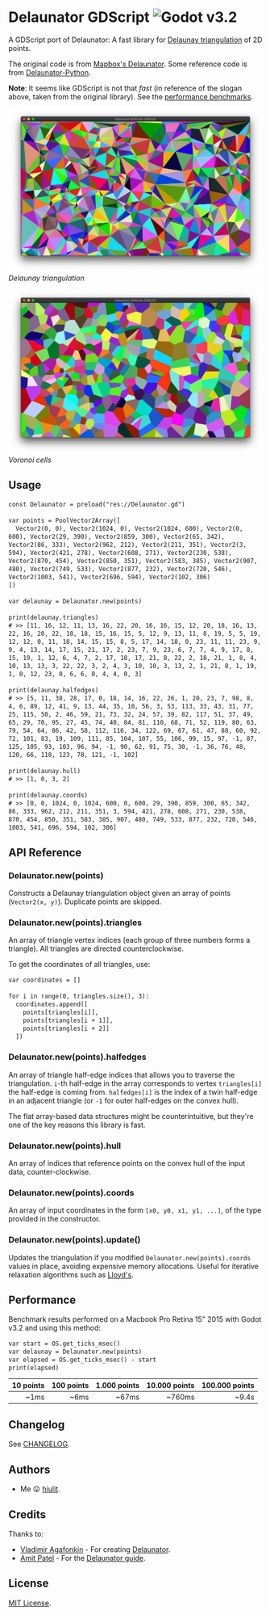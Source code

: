 # Delaunator GDScript ![Godot v3.2](https://img.shields.io/badge/Godot-v3.2-%23478cbf?logo=godot-engine&logoColor=white)

A GDScript port of Delaunator: A fast library for [Delaunay triangulation](https://en.wikipedia.org/wiki/Delaunay_triangulation) of 2D points.

The original code is from [Mapbox's Delaunator](https://github.com/mapbox/delaunator). Some reference code is from [Delaunator-Python](https://github.com/HakanSeven12/Delaunator-Python).

**Note**: It seems like GDScript is not that *fast* (in reference of the slogan above, taken from the original library). See the [performance benchmarks](#performance).

![Delaunay triangulation](/examples/00-a-delaunay-triangulation.png)
*Delaunay triangulation*

![Voronoi cells](/examples/00-b-voronoi-cells.png)
*Voronoi cells*

## Usage

```gdscript
const Delaunator = preload("res://Delaunator.gd")

var points = PoolVector2Array([
  Vector2(0, 0), Vector2(1024, 0), Vector2(1024, 600), Vector2(0, 600), Vector2(29, 390), Vector2(859, 300), Vector2(65, 342), Vector2(86, 333), Vector2(962, 212), Vector2(211, 351), Vector2(3, 594), Vector2(421, 278), Vector2(608, 271), Vector2(230, 538), Vector2(870, 454), Vector2(850, 351), Vector2(583, 385), Vector2(907, 480), Vector2(749, 533), Vector2(877, 232), Vector2(720, 546), Vector2(1003, 541), Vector2(696, 594), Vector2(102, 306)
])

var delaunay = Delaunator.new(points)

print(delaunay.triangles)
# >> [11, 16, 12, 11, 13, 16, 22, 20, 16, 16, 15, 12, 20, 18, 16, 13, 22, 16, 20, 22, 18, 18, 15, 16, 15, 5, 12, 9, 13, 11, 8, 19, 5, 5, 19, 12, 12, 0, 11, 18, 14, 15, 15, 8, 5, 17, 14, 18, 0, 23, 11, 11, 23, 9, 9, 4, 13, 14, 17, 15, 21, 17, 2, 23, 7, 9, 23, 6, 7, 7, 4, 9, 17, 8, 15, 19, 1, 12, 6, 4, 7, 2, 17, 18, 17, 21, 8, 22, 2, 18, 21, 1, 8, 4, 10, 13, 13, 3, 22, 22, 3, 2, 4, 3, 10, 10, 3, 13, 2, 1, 21, 8, 1, 19, 1, 0, 12, 23, 0, 6, 6, 0, 4, 4, 0, 3]

print(delaunay.halfedges)
# >> [5, 11, 38, 28, 17, 0, 18, 14, 16, 22, 26, 1, 20, 23, 7, 98, 8, 4, 6, 89, 12, 41, 9, 13, 44, 35, 10, 56, 3, 53, 113, 33, 43, 31, 77, 25, 115, 50, 2, 46, 59, 21, 73, 32, 24, 57, 39, 82, 117, 51, 37, 49, 65, 29, 70, 95, 27, 45, 74, 40, 84, 81, 110, 68, 71, 52, 119, 80, 63, 79, 54, 64, 86, 42, 58, 112, 116, 34, 122, 69, 67, 61, 47, 88, 60, 92, 72, 101, 83, 19, 109, 111, 85, 104, 107, 55, 106, 99, 15, 97, -1, 87, 125, 105, 93, 103, 96, 94, -1, 90, 62, 91, 75, 30, -1, 36, 76, 48, 120, 66, 118, 123, 78, 121, -1, 102]

print(delaunay.hull)
# >> [1, 0, 3, 2]

print(delaunay.coords)
# >> [0, 0, 1024, 0, 1024, 600, 0, 600, 29, 390, 859, 300, 65, 342, 86, 333, 962, 212, 211, 351, 3, 594, 421, 278, 608, 271, 230, 538, 870, 454, 850, 351, 583, 385, 907, 480, 749, 533, 877, 232, 720, 546, 1003, 541, 696, 594, 102, 306]

```

## API Reference

### Delaunator.new(points)

Constructs a Delaunay triangulation object given an array of points (`Vector2(x, y)`). Duplicate points are skipped.

### Delaunator.new(points).triangles

An array of triangle vertex indices (each group of three numbers forms a triangle). All triangles are directed counterclockwise.

To get the coordinates of all triangles, use:

```gdscript
var coordinates = []

for i in range(0, triangles.size(), 3):
  coordinates.append([
    points[triangles[i]],
    points[triangles[i + 1]],
    points[triangles[i + 2]]
  ])
```

### Delaunator.new(points).halfedges

An array of triangle half-edge indices that allows you to traverse the triangulation.
`i`-th half-edge in the array corresponds to vertex `triangles[i]` the half-edge is coming from.
`halfedges[i]` is the index of a twin half-edge in an adjacent triangle (or `-1` for outer half-edges on the convex hull).

The flat array-based data structures might be counterintuitive, but they're one of the key reasons this library is fast.

### Delaunator.new(points).hull

An array of indices that reference points on the convex hull of the input data, counter-clockwise.

### Delaunator.new(points).coords

An array of input coordinates in the form `[x0, y0, x1, y1, ...]`, of the type provided in the constructor.

### Delaunator.new(points).update()

Updates the triangulation if you modified `Delaunator.new(points).coords` values in place, avoiding expensive memory allocations. Useful for iterative relaxation algorithms such as [Lloyd's](https://en.wikipedia.org/wiki/Lloyd%27s_algorithm).

## Performance

Benchmark results performed on a Macbook Pro Retina 15" 2015 with Godot v3.2 and using this method:

```gdscript
var start = OS.get_ticks_msec()
var delaunay = Delaunator.new(points)
var elapsed = OS.get_ticks_msec() - start
print(elapsed)
```

| 10 points | 100 points | 1.000 points | 10.000 points | 100.000 points |
| --: | --: | --: | --: | --: |
| ~1ms | ~6ms | ~67ms | ~760ms | ~9.4s|

## Changelog

See [CHANGELOG](/CHANGELOG.md).

## Authors

* Me 😛 [hiulit](https://github.com/hiulit).

## Credits

Thanks to:

* [Vladimir Agafonkin](https://github.com/mourner) - For creating [Delaunator](https://github.com/mapbox/delaunator).
* [Amit Patel](https://github.com/redblobgames) - For the [Delaunator guide](https://mapbox.github.io/delaunator/).

## License

[MIT License](/LICENSE).
